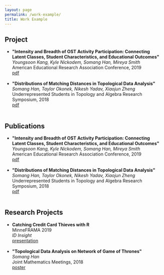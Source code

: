 ```yaml
---
layout: page
permalink: /work-example/
title: Work Example
---
```



<h2>Project</h2>

<ul>
	<li>
		<b>"Intensity and Breadth of OST Activity Participation: Connecting Latent Classes, Student Characteristics, and Educational Outcomes"</b><br>
		<i> Youngsoon Kang, Kyle Nickodem, Somang Han, Mireya Smith</i><br>
		American Educational Research Association Conference, 2019<br>
		<a href="https://drive.google.com/file/d/1jdzRhoTuqoWtFGOhjxIaHd1wMf0ZT-Bg/view"><div class="color-button">pdf</div></a><br>
	<li>
		<b>"Distributions of Matching Distances in Topological Data Analysis"</b><br>
		<i>Somang Han, Taylor Okonek, Nikesh Yadav, Xiaojun Zheng</i><br>
		Underrepresented Students in Topology and Algebra Research Symposium, 2018<br>
		<a href="https://arxiv.org/abs/1812.11258"><div class="color-button">pdf</div></a>
	</li><br>
</ul>




<h2>Publications</h2>
<ul>
	<li>
		<b>"Intensity and Breadth of OST Activity Participation: Connecting Latent Classes, Student Characteristics, and Educational Outcomes"</b><br>
		<i> Youngsoon Kang, Kyle Nickodem, Somang Han, Mireya Smith</i><br>
		American Educational Research Association Conference, 2019<br>
		<a href="https://drive.google.com/file/d/1jdzRhoTuqoWtFGOhjxIaHd1wMf0ZT-Bg/view"><div class="color-button">pdf</div></a><br>
	<li>
		<b>"Distributions of Matching Distances in Topological Data Analysis"</b><br>
		<i>Somang Han, Taylor Okonek, Nikesh Yadav, Xiaojun Zheng</i><br>
		Underrepresented Students in Topology and Algebra Research Symposium, 2018<br>
		<a href="https://arxiv.org/abs/1812.11258"><div class="color-button">pdf</div></a>
	</li><br>
</ul>

<h2>Research Projects</h2>
<ul>
	<li>
		<b>Catching Credit Card Thieves with R</b><br>
		 MinneFRAMA 2019<br>
		<i>ID Insight</i><br>
		<a href="https://drive.google.com/drive/folders/1Hp9RUgBgQaU6dw49Um8ag3bzhHmHPTW8"><div class="color-button">presentation</div></a>
	</li>
<br>
	<li>
		<b>"Topological Data Analysis on Network of Game of Thrones"</b><br>
		<i>Somang Han</i><br>
		Joint Mathematics Meetings, 2018<br>
		<a href="https://drive.google.com/file/d/1clj6gTlAm1Z17tWYzJO1BrhitJW5vLmS/view?usp=sharing"><div class="color-button">poster</div></a>
	</li><br>
</ul>
	
	
